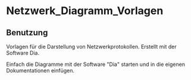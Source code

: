 # Netzwerk_Diagramm_Vorlagen

## Benutzung

Vorlagen für die Darstellung von Netzwerkprotokollen. Erstellt mit der Software Dia.

Einfach die Diagramme mit der Software "Dia" starten und in die eigenen Dokumentationen einfügen.

